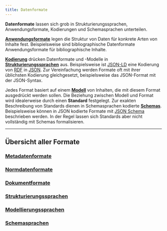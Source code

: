 ```yaml
---
title: Datenformate
---
```


**Datenformate** lassen sich grob in Strukturierungssprachen,
Anwendungsformate, Kodierungen und Schemasprachen unterteilen. 

**[Anwendungsformate](application)** legen die
Struktur von Daten für konkrete Arten von Inhalte fest. Beispielsweise sind
bibliographische Datenformate Anwendungsformate für bibliographische Inhalte.

**[Kodierung](code)** drücken Datenformate und -Modelle in
**[Strukturierungssprachen](structure)** aus. Beispielsweise ist
[JSON-LD](rdf/json-ld) eine Kodierung von [RDF](rdf) in [JSON](json). Zur
Vereinfachung werden Formate oft mit ihrer üblichsten Kodierung gleichgesetzt,
beispielsweise das JSON-Format mit der JSON-Syntax.

Jedes Format basiert auf einem **[Modell](model)** von Inhalten, die mit diesem
Format ausgedrückt werden sollen.  Die Beziehung zwischen Modell und Format
wird idealerweise durch einen **Standard** festgelegt. Zur exakten Beschreibung
von Standards dienen in Schemasprachen kodierte [**Schemas**](schema).
Beispielsweise können in JSON kodierte Formate mit [JSON
Schema](schema/json-schema) beschrieben werden. In der Regel lassen sich
Standards aber nicht vollständig mit Schemas formalisieren.

---

## Übersicht aller Formate

### [Metadatenformate](application/bibliographic)

<formats-tree application="bibliographic"/>

### [Normdatenformate](application/authority)

<formats-tree application="authority"/>

### [Dokumentformate](application/documents)

<formats-tree application="documents"/>

### [Strukturierungssprachen](structure)

<list-formats application="structure"/>

### [Modellierungssprachen](model)

<list-formats application="model"/>

### [Schemasprachen](schema/language)

<list-formats for="*"/>

